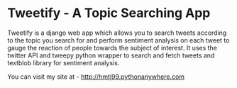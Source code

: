# Tweetify - A Topic Searching App

Tweetify is a django web app which allows you to search tweets according to the topic you search for and perform sentiment analysis on each tweet to gauge the reaction of people towards the subject of interest. It uses the twitter API and tweepy python wrapper to search and fetch tweets and textblob library for sentiment analysis.

You can visit my site at - http://hmtj99.pythonanywhere.com
